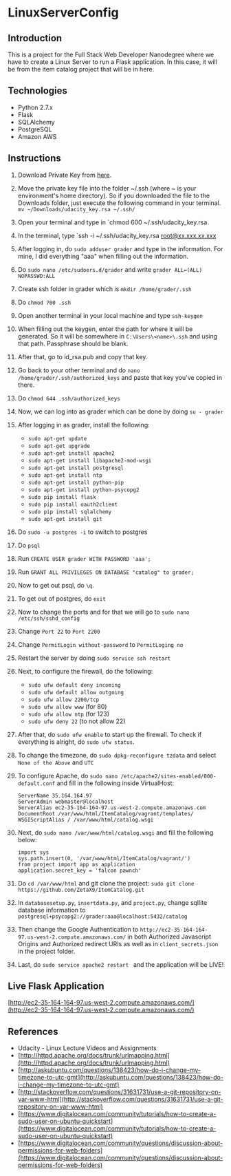 # LinuxServerConfig

## Introduction

This is a project for the Full Stack Web Developer Nanodegree
where we have to create a Linux Server to run a Flask application.
In this case, it will be from the item catalog project that will
be in here.

## Technologies
- Python 2.7.x
- Flask
- SQLAlchemy
- PostgreSQL
- Amazon AWS


## Instructions

1. Download Private Key from [here](https://www.udacity.com/account#!/development_environment).
2. Move the private key file into the folder ~/.ssh (where ~ is your environment's home directory). So if you downloaded the file to the Downloads folder, just execute the following command in your terminal.
`mv ~/Downloads/udacity_key.rsa ~/.ssh/`
3. Open your terminal and type in `chmod 600 ~/.ssh/udacity_key.rsa
4. In the terminal, type `ssh -i ~/.ssh/udacity_key.rsa root@xx.xxx.xx.xxx
5. After logging in, do `sudo adduser grader` and type in the information.
For mine, I did everything "aaa" when filling out the information.
6. Do `sudo nano /etc/sudoers.d/grader` and write `grader ALL=(ALL) NOPASSWD:ALL`
7. Create ssh folder in grader which is `mkdir /home/grader/.ssh`
8. Do `chmod 700 .ssh`
9. Open another terminal in your local machine and type `ssh-keygen`
10. When filling out the keygen, enter the path for where it will be generated.
So it will be somewhere in `C:\Users\<name>\.ssh` and using that path. Passphrase should be blank.
11. After that, go to id_rsa.pub and copy that key.
12. Go back to your other terminal and do `nano /home/grader/.ssh/authorized_keys`
and paste that key you've copied in there.
13. Do `chmod 644 .ssh/authorized_keys`
14. Now, we can log into as grader which can be done by doing `su - grader`
15. After logging in as grader, install the following:
    
    - `sudo apt-get update`
    - `sudo apt-get upgrade`
    - `sudo apt-get install apache2`
    - `sudo apt-get install libapache2-mod-wsgi`
    - `sudo apt-get install postgresql`
    - `sudo apt-get install ntp`
    - `sudo apt-get install python-pip`
    - `sudo apt-get install python-psycopg2`
    - `sudo pip install flask`
    - `sudo pip install oauth2client`
    - `sudo pip install sqlalchemy`
    - `sudo apt-get install git`
16. Do `sudo -u postgres -i` to switch to postgres
17. Do `psql`
18. Run `CREATE USER grader WITH PASSWORD 'aaa';`
19. Run `GRANT ALL PRIVILEGES ON DATABASE "catalog" to grader;`
20. Now to get out psql, do `\q`.
21. To get out of postgres, do `exit`
22. Now to change the ports and for that we will go to `sudo nano /etc/ssh/sshd_config`
23. Change `Port 22` to `Port 2200`
24. Change `PermitLogin without-password` to `PermitLoging no`
25. Restart the server by doing `sudo service ssh restart`
26. Next, to configure the firewall, do the following:
    - `sudo ufw default deny incoming`
    - `sudo ufw default allow outgoing`
    - `sudo ufw allow 2200/tcp`
    - `sudo ufw allow www` (for 80)
    - `sudo ufw allow ntp` (for 123)
    - `sudo ufw deny 22` (to not allow 22)
27. After that, do `sudo ufw enable` to start up the firewall. To check
if everything is alright, do `sudo ufw status`.
28. To change the timezone, do `sudo dpkg-reconfigure tzdata` and select
`None of the Above` and `UTC`
29. To configure Apache, do `sudo nano /etc/apache2/sites-enabled/000-default.conf` and
fill in the following inside VirtualHost:

        ServerName 35.164.164.97
        ServerAdmin webmaster@localhost
        ServerAlias ec2-35-164-164-97.us-west-2.compute.amazonaws.com
        DocumentRoot /var/www/html/ItemCatalog/vagrant/templates/
        WSGIScriptAlias / /var/www/html/catalog.wsgi
30. Next, do `sudo nano /var/www/html/catalog.wsgi` and fill
the following below:

        import sys
        sys.path.insert(0, '/var/www/html/ItemCatalog/vagrant/')
        from project import app as application
        application.secret_key = 'falcon pawnch'
31. Do `cd /var/www/html` and git clone the project: 
`sudo git clone https://github.com/ZetaX9/ItemCatalog.git`
32. In `databasesetup.py`, `insertdata.py`, and `project.py`,
change sqllite database information to `postgresql+psycopg2://grader:aaa@localhost:5432/catalog`
33. Then change the Google Authentication to `http://ec2-35-164-164-97.us-west-2.compute.amazonaws.com/`
in both Authorized Javascript Origins and Authorized redirect URIs as well as in `client_secrets.json` in the project folder.
34. Last, do `sudo service apache2 restart ` and the application will be LIVE!

## Live Flask Application

[http://ec2-35-164-164-97.us-west-2.compute.amazonaws.com/](http://ec2-35-164-164-97.us-west-2.compute.amazonaws.com/)

## References

- Udacity - Linux Lecture Videos and Assignments
- [http://httpd.apache.org/docs/trunk/urlmapping.html](http://httpd.apache.org/docs/trunk/urlmapping.html)
- [http://askubuntu.com/questions/138423/how-do-i-change-my-timezone-to-utc-gmt](http://askubuntu.com/questions/138423/how-do-i-change-my-timezone-to-utc-gmt)
- [http://stackoverflow.com/questions/31631731/use-a-git-repository-on-var-www-html](http://stackoverflow.com/questions/31631731/use-a-git-repository-on-var-www-html)
- [https://www.digitalocean.com/community/tutorials/how-to-create-a-sudo-user-on-ubuntu-quickstart](https://www.digitalocean.com/community/tutorials/how-to-create-a-sudo-user-on-ubuntu-quickstart)
- [https://www.digitalocean.com/community/questions/discussion-about-permissions-for-web-folders](https://www.digitalocean.com/community/questions/discussion-about-permissions-for-web-folders)

